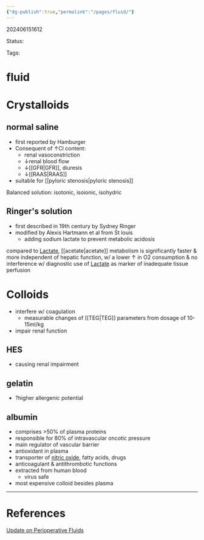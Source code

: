 ```yaml
---
{"dg-publish":true,"permalink":"/pages/fluid/"}
---
```



202406151612

Status: 

Tags:

# fluid

# Crystalloids
## normal saline
- first reported by Hamburger
- Consequent of ↑Cl content:
	- renal vasoconstriction
	- ↓renal blood flow
	- ↓[[GFR\|GFR]], diuresis
	- ↓[[RAAS\|RAAS]]
- suitable for [[pyloric stenosis\|pyloric stenosis]]

Balanced solution: isotonic, isoionic, isohydric
## Ringer's solution
- first described in 19th century by Sydney Ringer
- modified by Alexis Hartmann et al from St louis
	- adding sodium lactate to prevent metabolic acidosis

compared to [Lactate](Lactate), [[acetate\|acetate]] metabolism is significantly faster & more independent of hepatic function, w/ a lower ↑ in O2 consumption & no interference w/ diagnostic use of [Lactate](Lactate) as marker of inadequate tissue perfusion

# Colloids
- interfere w/ coagulation
	- measurable changes of [[TEG\|TEG]] parameters from dosage of 10-15ml/kg
- impair renal function

## HES
- causing renal impairment
## gelatin
- ?higher allergenic potential

## albumin
- comprises >50% of plasma proteins
- responsible for 80% of intravascular oncotic pressure
- main regulator of vascular barrier
- antioxidant in plasma
- transporter of [nitric oxide](nitric%20oxide), fatty acids, drugs
- anticoagulant & antithrombotic functions
- extracted from human blood
	- virus safe
- most expensive colloid besides plasma

___
# References
[Update on Perioperative Fluids](../Reference%20notes/Readwise/Articles/Update%20on%20Perioperative%20Fluids.md)